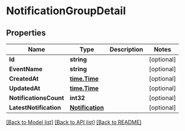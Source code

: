 # NotificationGroupDetail

## Properties

Name | Type | Description | Notes
------------ | ------------- | ------------- | -------------
**Id** | **string** |  | [optional] 
**EventName** | **string** |  | [optional] 
**CreatedAt** | [**time.Time**](time.Time.md) |  | [optional] 
**UpdatedAt** | [**time.Time**](time.Time.md) |  | [optional] 
**NotificationsCount** | **int32** |  | [optional] 
**LatestNotification** | [**Notification**](Notification.md) |  | [optional] 

[[Back to Model list]](../README.md#documentation-for-models) [[Back to API list]](../README.md#documentation-for-api-endpoints) [[Back to README]](../README.md)


